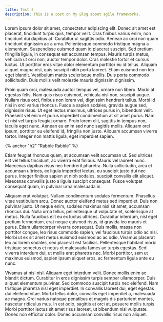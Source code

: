 ```yaml
---
title: Test 2
description: This is a post on My Blog about agile frameworks.
---
```


Lorem ipsum dolor sit amet, consectetur adipiscing elit. Donec sit amet est placerat, tincidunt turpis quis, tempor velit. Cras finibus varius enim, non tincidunt dui dapibus at. Curabitur ut sagittis odio. Aenean ac orci non quam tincidunt dignissim ac a urna. Pellentesque commodo tristique magna a elementum. Suspendisse euismod quam id placerat suscipit. Sed pretium fringilla ligula, in consequat est accumsan tempus. Mauris turpis metus, vehicula ut orci non, auctor tempor dolor. Cras molestie tortor et cursus luctus. Ut porttitor eros vitae dolor elementum porttitor eu id tellus. Aliquam aliquet magna nisl, quis suscipit nibh porta laoreet. Etiam euismod non leo eget blandit. Vestibulum mattis scelerisque mollis. Duis porta commodo sollicitudin. Duis mollis velit molestie mauris dignissim dignissim.

Proin quam orci, malesuada auctor tempus vel, ornare non libero. Morbi at egestas felis. Nam quis risus euismod, vehicula nisl non, suscipit augue. Nullam risus orci, finibus non lorem vel, dignissim hendrerit tellus. Morbi id nisi in orci varius rhoncus. Fusce a sapien sodales, gravida augue sed, dignissim risus. Ut eget lectus maximus, ultrices purus in, bibendum velit. Praesent vel enim et purus imperdiet condimentum at sit amet purus. Nam et nisi vel turpis feugiat ornare. Proin lorem elit, sagittis in tempus non, iaculis eget nunc. Aenean eu enim sed nunc sagittis mollis. Aliquam orci ipsum, porttitor eu eleifend id, fringilla non justo. Aliquam accumsan viverra tortor. Integer non mattis ligula, eget imperdiet sapien.

{% anchor "h2" "Rabble Rabble" %}

Etiam feugiat rhoncus quam, at accumsan velit accumsan ut. Sed ultrices elit vel tellus tincidunt, ac viverra erat finibus. Mauris vel laoreet nunc. Maecenas dapibus risus nec hendrerit pharetra. Nulla sollicitudin, arcu et accumsan ultrices, ex ligula imperdiet lectus, eu suscipit justo dui nec purus. Integer finibus sapien ut nibh sodales, suscipit convallis elit aliquet. Maecenas convallis justo a ligula suscipit consequat. Fusce volutpat consequat quam, in pulvinar urna malesuada in.

Aliquam erat volutpat. Nullam condimentum sodales fermentum. Phasellus vitae vestibulum arcu. Donec auctor eleifend metus sed imperdiet. Duis non pulvinar justo. Ut neque enim, sodales maximus nisl sit amet, accumsan rhoncus dui. Nulla urna tellus, pellentesque ut vulputate et, scelerisque at metus. Nulla faucibus elit eu ex luctus ultrices. Curabitur interdum, nisl eget pretium fermentum, erat neque euismod risus, id gravida leo mauris et purus. Etiam ullamcorper viverra consequat. Duis mollis, massa non porttitor congue, leo risus commodo sapien, vel faucibus turpis odio ac nisi. Morbi ut ex sit amet metus euismod euismod ac ac odio. Vivamus placerat leo ac lorem sodales, sed placerat est facilisis. Pellentesque habitant morbi tristique senectus et netus et malesuada fames ac turpis egestas. Sed viverra interdum dui, ut mollis erat pharetra nec. Morbi porttitor, sem ut maximus euismod, sapien ipsum aliquet eros, ac fermentum ligula ante eu nunc.

Vivamus at nisl nisl. Aliquam eget interdum velit. Donec mollis enim ac blandit dictum. Curabitur in eros dignissim turpis semper ullamcorper. Duis aliquet elementum pulvinar. Sed commodo suscipit turpis nec eleifend. Nam tristique pharetra nisl eget imperdiet. In convallis laoreet dui, eget egestas dui eleifend vitae. Morbi tellus dolor, convallis eget imperdiet a, malesuada ac magna. Orci varius natoque penatibus et magnis dis parturient montes, nascetur ridiculus mus. In est odio, sagittis at orci at, posuere mollis turpis. Morbi porttitor lectus sit amet risus laoreet, ut bibendum nisl vulputate. Donec non efficitur dolor. Donec accumsan convallis risus non aliquet.
